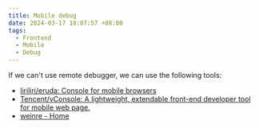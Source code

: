 ```yaml
---
title: Mobile debug
date: 2024-03-17 18:07:57 +08:00
tags:
  - Frontend
  - Mobile
  - Debug
---
```


If we can't use remote debugger, we can use the following tools:

- [liriliri/eruda: Console for mobile browsers](https://github.com/liriliri/eruda)
- [Tencent/vConsole: A lightweight, extendable front-end developer tool for mobile web page.](https://github.com/Tencent/vConsole)
- [weinre - Home](https://people.apache.org/~pmuellr/weinre/docs/latest/Home.html)
